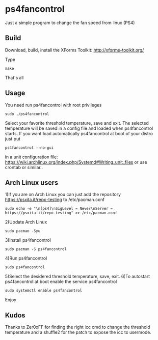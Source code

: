 # ps4fancontrol

Just a simple program to change the fan speed from linux (PS4)

## Build
Download, build, install the XForms Toolkit: http://xforms-toolkit.org/

Type 
```
make
```
That's all

## Usage
You need run ps4fancontrol with root privileges
```
sudo ./ps4fancontrol
```
Select your favorite threshold temperature, save and exit.
The selected temperature will be saved in a config file and loaded when ps4fancontrol starts.
If you want load automatically ps4fancontrol at boot of your distro just put
```
ps4fancontrol --no-gui
```
in a unit configuration file: https://wiki.archlinux.org/index.php/Systemd#Writing_unit_files or use crontab or similar..

## Arch Linux users
1)If you are on Arch Linux you can just add the repository https://psxita.it/repo-testing to /etc/pacman.conf
```
sudo echo -e "\n[ps4]\nSigLevel = Never\nServer = https://psxita.it/repo-testing" >> /etc/pacman.conf
```
2)Update Arch Linux
```
sudo pacman -Syu
```
3)Install ps4fancontrol
```
sudo pacman -S ps4fancontrol
```
4)Run ps4fancontrol
```
sudo ps4fancontrol
```
5)Select the desidered threshold temperature, save, exit.
6)To autostart ps4fancontrol at boot enable the service ps4fancontrol
```
sudo systemctl enable ps4fancontrol
```
Enjoy

## Kudos
Thanks to Zer0xFF for finding the right icc cmd to change the threshold temperature
and a shuffle2 for the patch to expose the icc to usermode.
